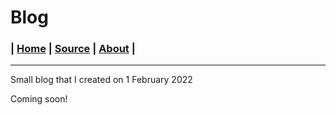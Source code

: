 # Blog
### | [Home](https://mrwooltrest.github.io/) | [Source](https://github.com/MrWooltrest/MrWooltrest.github.io/blob/main/blog.md) | [About](https://mrwooltrest.github.io/about) |
---
Small blog that I created on 1 February 2022

Coming soon!
